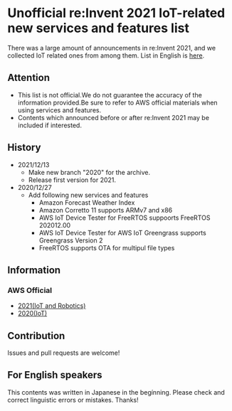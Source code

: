 # Unofficial re:Invent 2021 IoT-related new services and features list

There was a large amount of announcements in re:Invent 2021, and we collected IoT related ones from among them. List in English is [here](re_Invent_2021_IoT_en.csv).

## Attention

* This list is not official.We do not guarantee the accuracy of the information provided.Be sure to refer to AWS official materials when using services and features.
* Contents which announced before or after re:Invent 2021 may be included if interested.

## History

* 2021/12/13
  * Make new branch "2020" for the archive.
  * Release first version for 2021.
* 2020/12/27
  * Add following new services and features
    * Amazon Forecast Weather Index
    * Amazon Corretto 11 supports ARMv7 and x86
    * AWS IoT Device Tester for FreeRTOS suppoorts FreeRTOS 202012.00
    * AWS IoT Device Tester for AWS IoT Greengrass supports Greengrass Version 2
    * FreeRTOS supports OTA for multipul file types

## Information

### AWS Official

* [2021(IoT and Robotics)](https://d1.awsstatic.com/partner-network/AWS%20IoT%20and%20Robotics%20reInvent%20Attendee%20Guide%202021.pdf)
* [2020(IoT)](https://d1.awsstatic.com/IoT/AWS-IoT-reInvent-Sessions.pdf)

## Contribution

Issues and pull requests are welcome!

## For English speakers

This contents was written in Japanese in the begínning. Please check and correct linguistic errors or mistakes. Thanks!
